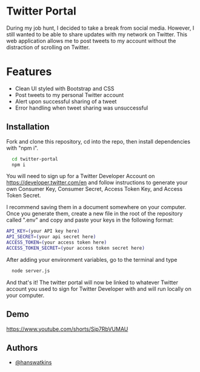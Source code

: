 # Twitter Portal

During my job hunt, I decided to take a break from social media. However, I still wanted to be able to share updates with my network on Twitter. This web application allows me to post tweets to my account without the distraction of scrolling on Twitter.

# Features

- Clean UI styled with Bootstrap and CSS
- Post tweets to my personal Twitter account
- Alert upon successful sharing of a tweet
- Error handling when tweet sharing was unsuccessful

## Installation

Fork and clone this repository, cd into the repo, then install dependencies with "npm i".

```bash
  cd twitter-portal
  npm i

```

You will need to sign up for a Twitter Developer Account on https://developer.twitter.com/en
and follow instructions to generate your own Consumer Key, Consumer Secret, Access Token Key, and Access Token Secret.

I recommend saving them in a document somewhere on your computer. Once you generate them, create a new file in the root of the repository called ".env" and copy and paste your keys in the following format:

```bash
API_KEY=(your API key here)
API_SECRET=(your api secret here)
ACCESS_TOKEN=(your access token here)
ACCESS_TOKEN_SECRET=(your access token secret here)

```

After adding your environment variables, go to the terminal and type

```bash
  node server.js

```

And that's it! The twitter portal will now be linked to whatever Twitter account you used to sign for Twitter Developer with and will run locally on your computer.

## Demo

https://www.youtube.com/shorts/Sip7RbVUMAU

## Authors

- [@hanswatkins](https://www.github.com/hanswatkins)
